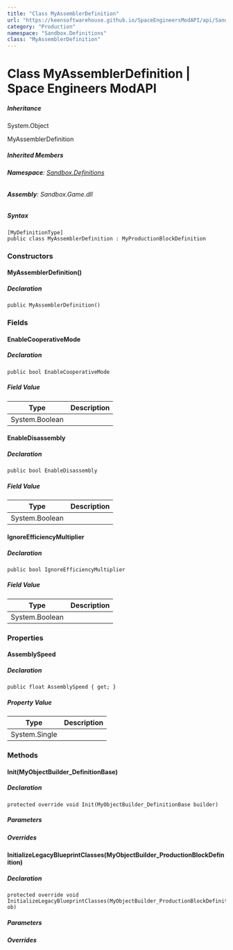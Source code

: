 ```yaml
---
title: "Class MyAssemblerDefinition"
url: "https://keensoftwarehouse.github.io/SpaceEngineersModAPI/api/Sandbox.Definitions.MyAssemblerDefinition.html"
category: "Production"
namespace: "Sandbox.Definitions"
class: "MyAssemblerDefinition"
---
```


# Class MyAssemblerDefinition | Space Engineers ModAPI

##### Inheritance

System.Object

MyAssemblerDefinition

##### Inherited Members

###### **Namespace**: [Sandbox.Definitions](https://keensoftwarehouse.github.io/SpaceEngineersModAPI/api/Sandbox.Definitions.html)

###### **Assembly**: Sandbox.Game.dll

##### Syntax

```
[MyDefinitionType]
public class MyAssemblerDefinition : MyProductionBlockDefinition
```

### [](#constructors)Constructors

#### [](#Sandbox_Definitions_MyAssemblerDefinition__ctor)MyAssemblerDefinition()

##### Declaration

```
public MyAssemblerDefinition()
```

### [](#fields)Fields

#### [](#Sandbox_Definitions_MyAssemblerDefinition_EnableCooperativeMode)EnableCooperativeMode

##### Declaration

```
public bool EnableCooperativeMode
```

##### Field Value

| Type | Description |
| --- | --- |
| System.Boolean |     |

#### [](#Sandbox_Definitions_MyAssemblerDefinition_EnableDisassembly)EnableDisassembly

##### Declaration

```
public bool EnableDisassembly
```

##### Field Value

| Type | Description |
| --- | --- |
| System.Boolean |     |

#### [](#Sandbox_Definitions_MyAssemblerDefinition_IgnoreEfficiencyMultiplier)IgnoreEfficiencyMultiplier

##### Declaration

```
public bool IgnoreEfficiencyMultiplier
```

##### Field Value

| Type | Description |
| --- | --- |
| System.Boolean |     |

### [](#properties)Properties

#### [](#Sandbox_Definitions_MyAssemblerDefinition_AssemblySpeed)AssemblySpeed

##### Declaration

```
public float AssemblySpeed { get; }
```

##### Property Value

| Type | Description |
| --- | --- |
| System.Single |     |

### [](#methods)Methods

#### [](#Sandbox_Definitions_MyAssemblerDefinition_Init_VRage_Game_MyObjectBuilder_DefinitionBase_)Init(MyObjectBuilder\_DefinitionBase)

##### Declaration

```
protected override void Init(MyObjectBuilder_DefinitionBase builder)
```

##### Parameters

##### Overrides

#### [](#Sandbox_Definitions_MyAssemblerDefinition_InitializeLegacyBlueprintClasses_VRage_Game_MyObjectBuilder_ProductionBlockDefinition_)InitializeLegacyBlueprintClasses(MyObjectBuilder\_ProductionBlockDefinition)

##### Declaration

```
protected override void InitializeLegacyBlueprintClasses(MyObjectBuilder_ProductionBlockDefinition ob)
```

##### Parameters

##### Overrides